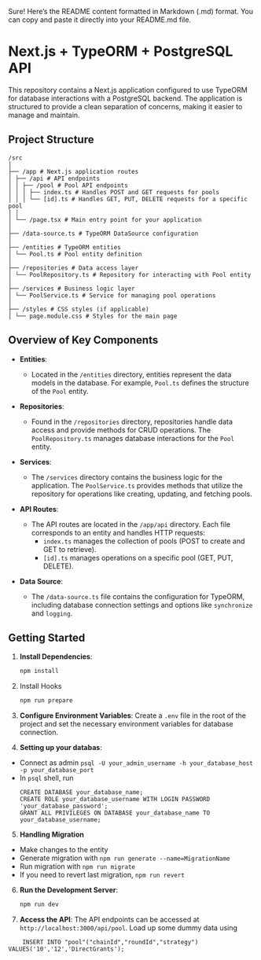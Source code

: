 Sure! Here’s the README content formatted in Markdown (.md) format. You can copy and paste it directly into your README.md file.

# Next.js + TypeORM + PostgreSQL API

This repository contains a Next.js application configured to use TypeORM for database interactions with a PostgreSQL backend. The application is structured to provide a clean separation of concerns, making it easier to manage and maintain.

## Project Structure

```
/src
│
├── /app # Next.js application routes
│ ├── /api # API endpoints
│ │ ├── /pool # Pool API endpoints
│ │ │ ├── index.ts # Handles POST and GET requests for pools
│ │ │ └── [id].ts # Handles GET, PUT, DELETE requests for a specific pool
│ │
│ └── /page.tsx # Main entry point for your application
│
├── /data-source.ts # TypeORM DataSource configuration
│
├── /entities # TypeORM entities
│ └── Pool.ts # Pool entity definition
│
├── /repositories # Data access layer
│ └── PoolRepository.ts # Repository for interacting with Pool entity
│
├── /services # Business logic layer
│ └── PoolService.ts # Service for managing pool operations
│
├── /styles # CSS styles (if applicable)
│ └── page.module.css # Styles for the main page

```

## Overview of Key Components

- **Entities**:
  - Located in the `/entities` directory, entities represent the data models in the database. For example, `Pool.ts` defines the structure of the `Pool` entity.

- **Repositories**:
  - Found in the `/repositories` directory, repositories handle data access and provide methods for CRUD operations. The `PoolRepository.ts` manages database interactions for the `Pool` entity.

- **Services**:
  - The `/services` directory contains the business logic for the application. The `PoolService.ts` provides methods that utilize the repository for operations like creating, updating, and fetching pools.

- **API Routes**:
  - The API routes are located in the `/app/api` directory. Each file corresponds to an entity and handles HTTP requests:
    - `index.ts` manages the collection of pools (POST to create and GET to retrieve).
    - `[id].ts` manages operations on a specific pool (GET, PUT, DELETE).

- **Data Source**:
  - The `/data-source.ts` file contains the configuration for TypeORM, including database connection settings and options like `synchronize` and `logging`.

## Getting Started

1. **Install Dependencies**:
   ```bash
   npm install
   ```
2. Install Hooks
   ```bash
   npm run prepare
   ```

3. **Configure Environment Variables**:
   Create a `.env` file in the root of the project and set the necessary environment variables for database connection.

4. **Setting up your databas**:

- Connect as admin `psql -U your_admin_username -h your_database_host -p your_database_port`
- In `psql` shell, run
  ```shell
  CREATE DATABASE your_database_name;
  CREATE ROLE your_database_username WITH LOGIN PASSWORD 'your_database_password';
  GRANT ALL PRIVILEGES ON DATABASE your_database_name TO your_database_username;
  ```

5. **Handling Migration**

- Make changes to the entity
- Generate migration with `npm run generate --name=MigrationName`
- Run migration with `npm run migrate`
- If you need to revert last migration, `npm run revert`

6. **Run the Development Server**:

   ```bash
   npm run dev
   ```

7. **Access the API**:
  The API endpoints can be accessed at `http://localhost:3000/api/pool`.
  Load up some dummy data using 
  ```shell
      INSERT INTO "pool"("chainId","roundId","strategy") VALUES('10','12','DirectGrants');
  ```
